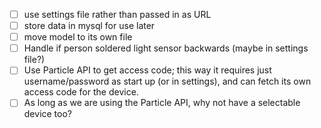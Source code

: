 - [ ] use settings file rather than passed in as URL
- [ ] store data in mysql for use later
- [ ] move model to its own file
- [ ] Handle if person soldered light sensor backwards (maybe in settings file?)
- [ ] Use Particle API to get access code; this way it requires just username/password as start up (or in settings), and can fetch its own access code for the device.
- [ ] As long as we are using the Particle API, why not have a selectable device too?
